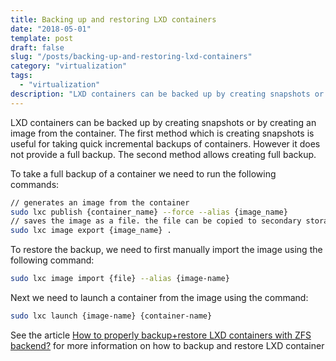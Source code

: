 ```yaml
---
title: Backing up and restoring LXD containers
date: "2018-05-01"
template: post
draft: false
slug: "/posts/backing-up-and-restoring-lxd-containers"
category: "virtualization"
tags:
  - "virtualization"
description: "LXD containers can be backed up by creating snapshots or by creating an image from the container. The first method which is creating snapshots is useful for taking quick incremental backups of containers. However it does not provide a full backup. The second method allows creating full backup."
---
```


LXD containers can be backed up by creating snapshots or by creating an image from the container. The first method which is creating snapshots is useful for taking quick incremental backups of containers. However it does not provide a full backup. The second method allows creating full backup.

To take a full backup of a container we need to run the following commands:

```bash
// generates an image from the container
sudo lxc publish {container_name} --force --alias {image_name}
// saves the image as a file. the file can be copied to secondary storage such as usb
sudo lxc image export {image_name} .
```

To restore the backup, we need to first manually import the image using the following command:

```bash
sudo lxc image import {file} --alias {image-name}
```

Next we need to launch a container from the image using the command:

```bash
sudo lxc launch {image-name} {container-name}
```

See the article [How to properly backup+restore LXD containers with ZFS backend?](https://discuss.linuxcontainers.org/t/how-to-properly-backup-restore-lxd-containers-with-zfs-backend/417) for more information on how to backup and restore LXD container
